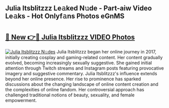 ## Julia Itsblitzzz Le𝚊ked N𝚞de - Part-aiw Video Le𝚊ks - Hot Onlyf𝚊ns Photos eGnMS

# <h2><a href="http://ab67335.deff.icu/?id=Julia+Itsblitzzz">🔗 New 👉🔴 Julia Itsblitzzz VIDEO Photos</a></h2>

[![Julia Itsblitzzz N𝚞des](https://i.imgur.com/rIISA9y.gif)](http://ab67335.deff.icu/?id=Julia+Itsblitzzz)
Julia Itsblitzzz began her online journey in 2017, initially creating cosplay and gaming-related content. Her content gradually evolved, becoming increasingly sexually suggestive. She gained initial attention through Twitch streams and Instagram posts featuring provocative imagery and suggestive commentary. Julia Itsblitzzz's influence extends beyond her online presence. Her rise to prominence has sparked discussions about the changing landscape of online content creation and the complexities of online fandom. Her controversial approach has challenged traditional notions of beauty, sexuality, and female empowerment.

